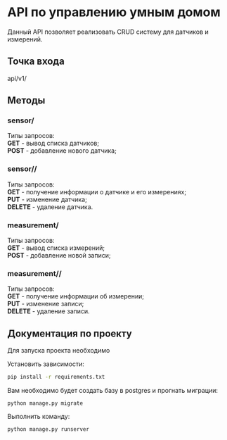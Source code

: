 # API по управлению умным домом

Данный API позволяет реализовать CRUD систему для датчиков и измерений.

## Точка входа

api/v1/

## Методы

### sensor/
Типы запросов:<br>
**GET** - вывод списка датчиков;
<br>
**POST** - добавление нового датчика;

### sensor/<pk>/
Типы запросов:<br>
**GET** - получение информации о датчике и его измерениях;
<br>
**PUT** - изменение датчика;
<br>
**DELETE** - удаление датчика.

### measurement/
Типы запросов:<br>
**GET** - вывод списка измерений;
<br>
**POST** - добавление новой записи;

### measurement/<pk>/
Типы запросов:<br>
**GET** - получение информации об измерении;
<br>
**PUT** - изменение записи;
<br>
**DELETE** - удаление записи.

###

## Документация по проекту

Для запуска проекта необходимо

Установить зависимости:

```bash
pip install -r requirements.txt
```

Вам необходимо будет создать базу в postgres и прогнать миграции:

```base
python manage.py migrate
```

Выполнить команду:

```bash
python manage.py runserver
```
